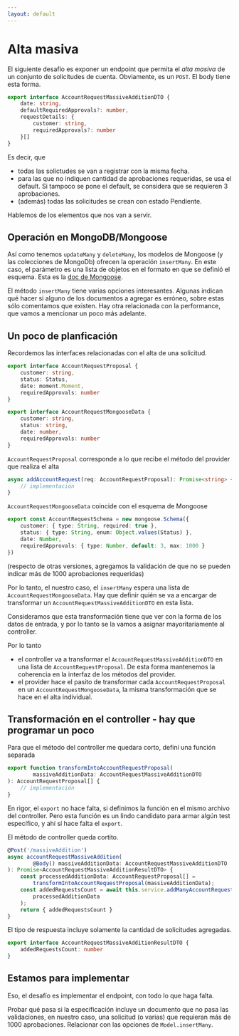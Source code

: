 ```yaml
---
layout: default
---
```


# Alta masiva
El siguiente desafío es exponer un endpoint que permita el _alta masiva_ de un conjunto de solicitudes de cuenta. Obviamente, es un `POST`.
El body tiene esta forma.

``` typescript
export interface AccountRequestMassiveAdditionDTO {
    date: string,
    defaultRequiredApprovals?: number,
    requestDetails: {
        customer: string,
        requiredApprovals?: number
    }[]
}
```

Es decir, que
- todas las solictudes se van a registrar con la misma fecha.
- para las que no indiquen cantidad de aprobaciones requeridas, se usa el default. Si tampoco se pone el default, se considera que se requieren 3 aprobaciones.
- (además) todas las solicitudes se crean con estado Pendiente.

Hablemos de los elementos que nos van a servir.


## Operación en MongoDB/Mongoose
Así como tenemos `updateMany` y `deleteMany`, los modelos de Mongoose (y las colecciones de MongoDb) ofrecen la operación `insertMany`. En este caso, el parámetro es una lista de objetos en el formato en que se definió el esquema. Esta es la [doc de Mongoose](https://mongoosejs.com/docs/api/model.html#model_Model.insertMany).

El método `insertMany` tiene varias opciones interesantes. Algunas indican qué hacer si alguno de los documentos a agregar es erróneo, sobre estas sólo comentamos que existen. Hay otra relacionada con la performance, que vamos a mencionar un poco más adelante. 


## Un poco de planficación
Recordemos las interfaces relacionadas con el alta de una solicitud.

``` typescript
export interface AccountRequestProposal {
    customer: string,
    status: Status,
    date: moment.Moment, 
    requiredApprovals: number
}

export interface AccountRequestMongooseData {
    customer: string,
    status: string,
    date: number,
    requiredApprovals: number
}
```

`AccountRequestProposal` corresponde a lo que recibe el método del provider que realiza el alta 
``` typescript
async addAccountRequest(req: AccountRequestProposal): Promise<string> {
    // implementación
}
```

`AccountRequestMongooseData` coincide con el esquema de Mongoose
``` typescript
export const AccountRequestSchema = new mongoose.Schema({
    customer: { type: String, required: true },
    status: { type: String, enum: Object.values(Status) },
    date: Number,
    requiredApprovals: { type: Number, default: 3, max: 1000 }
})
```

(respecto de otras versiones, agregamos la validación de que no se pueden indicar más de 1000 aprobaciones requeridas)

Por lo tanto, el nuestro caso, el `insertMany` espera una lista de `AccountRequestMongooseData`. 
Hay que definir quién se va a encargar de transformar un `AccountRequestMassiveAdditionDTO`  en esta lista.

Consideramos que esta transformación tiene que ver con la forma de los datos de entrada, y por lo tanto se la vamos a asignar mayoritariamente al controller.

Por lo tanto
- el controller va a transformar el `AccountRequestMassiveAdditionDTO` en una lista de `AccountRequestProposal`. De esta forma mantenemos la coherencia en la interfaz de los métodos del provider.
- el provider hace el pasito de transformar cada `AccountRequestProposal` en un `AccountRequestMongooseData`, la misma transformación que se hace en el alta individual.


## Transformación en el controller - hay que programar un poco
Para que el método del controller me quedara corto, definí una función separada
``` typescript 
export function transformIntoAccountRequestProposal(
        massiveAdditionData: AccountRequestMassiveAdditionDTO
): AccountRequestProposal[] {
    // implementación
}
```
En rigor, el `export` no hace falta, si definimos la función en el mismo archivo del controller. Pero esta función es un lindo candidato para armar algún test específico, y ahí sí hace falta el `export`.

El método de controller queda cortito.
``` typescript
@Post('/massiveAddition')
async accountRequestMassiveAddition(
        @Body() massiveAdditionData: AccountRequestMassiveAdditionDTO
): Promise<AccountRequestMassiveAdditionResultDTO> {
    const processedAdditionData: AccountRequestProposal[] = 
        transformIntoAccountRequestProposal(massiveAdditionData);
    const addedRequestsCount = await this.service.addManyAccountRequests(
        processedAdditionData
    );
    return { addedRequestsCount }
}
```

El tipo de respuesta incluye solamente la cantidad de solicitudes agregadas.
``` typescript
export interface AccountRequestMassiveAdditionResultDTO {
    addedRequestsCount: number
}
```


## Estamos para implementar
Eso, el desafío es implementar el endpoint, con todo lo que haga falta.

Probar qué pasa si la especificación incluye un documento que no pasa las validaciones, en nuestro caso, una solicitud (o varias) que requieran más de 1000 aprobaciones. Relacionar con las opciones de `Model.insertMany`.